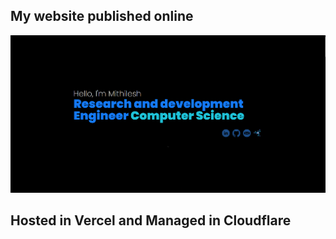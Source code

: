 ## My website published online 

![title-pic](https://github.com/kingsmen732/Resume-OTA/blob/main/demo.png)

## Hosted in Vercel and Managed in Cloudflare

